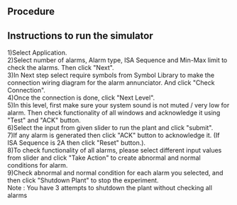 ## Procedure
## Instructions to run the simulator

1)Select Application. \
2)Select number of alarms, Alarm type, ISA Sequence and Min-Max limit to check the alarms. Then click "Next". \
3)In Next step select require symbols from Symbol Library to make the connection wiring diagram for the alarm annunciator. And click "Check Connection". \
4)Once the connection is done, click "Next Level". \
5)In this level, first make sure your system sound is not muted / very low for alarm. Then check functionality of all windows and acknowledge it using "Test" and "ACK" button. \
6)Select the input from given slider to run the plant and click "submit". \
7)If any alarm is generated then click "ACK" button to acknowledge it. (If ISA Sequence is 2A then click "Reset" button.). \
8)To check functionality of all alarms, please select different input values from slider and click "Take Action" to create abnormal and normal conditions for alarm. \
9)Check abnormal and normal condition for each alarm you selected, and then click "Shutdown Plant" to stop the experiment. \
Note : You have 3 attempts to shutdown the plant without checking all alarms


